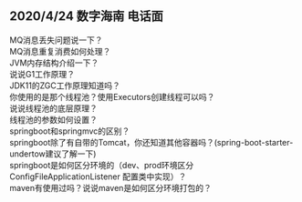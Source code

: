 
## 2020/4/24 数字海南 电话面
MQ消息丢失问题说一下？  
MQ消息重复消费如何处理？  
JVM内存结构介绍一下？  
说说G1工作原理？  
JDK11的ZGC工作原理知道吗？  
你使用的是那个线程池？使用Executors创建线程可以吗？  
说说线程池的底层原理？  
线程池的参数如何设置？  
springboot和springmvc的区别？  
springboot除了有自带的Tomcat，你还知道其他容器吗？(spring-boot-starter-undertow建议了解一下)  
springboot是如何区分环境的（dev、prod环境区分 ConfigFileApplicationListener 配置类中实现）？  
maven有使用过吗？说说maven是如何区分环境打包的？    